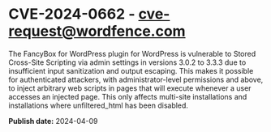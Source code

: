 # CVE-2024-0662 - cve-request@wordfence.com

The FancyBox for WordPress plugin for WordPress is vulnerable to Stored Cross-Site Scripting via admin settings in versions 3.0.2 to 3.3.3 due to insufficient input sanitization and output escaping. This makes it possible for authenticated attackers, with administrator-level permissions and above, to inject arbitrary web scripts in pages that will execute whenever a user accesses an injected page. This only affects multi-site installations and installations where unfiltered_html has been disabled.

**Publish date:** 2024-04-09
